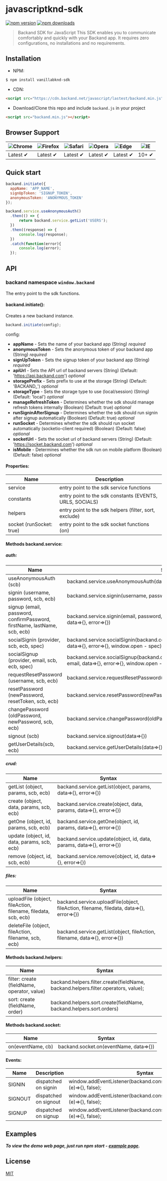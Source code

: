 javascriptknd-sdk
===
[![npm version](https://img.shields.io/npm/v/vanillabknd-sdk.svg?style=flat-square)](https://www.npmjs.org/package/vanillabknd-sdk)
[![npm downloads](https://img.shields.io/npm/dm/vanillabknd-sdk.svg?style=flat-square)](http://npm-stat.com/charts.html?package=vanillabknd-sdk)

>  Backand SDK for JavaScript
This SDK enables you to communicate comfortably and quickly with your Backand app.
It requires zero configurations, no installations and no requirements.


## Installation
- NPM:
```bash
$ npm install vanillabknd-sdk
```
- CDN:
``` html
<script src="https://cdn.backand.net/javascript/lastest/backand.min.js"></script>
```
- Download/Clone this repo and include `backand.js` in your project
``` html
<script src="backand.min.js"></script>
```


## Browser Support

![Chrome](https://raw.github.com/alrra/browser-logos/master/chrome/chrome_48x48.png) | ![Firefox](https://raw.github.com/alrra/browser-logos/master/firefox/firefox_48x48.png) | ![Safari](https://raw.github.com/alrra/browser-logos/master/safari/safari_48x48.png) | ![Opera](https://raw.github.com/alrra/browser-logos/master/opera/opera_48x48.png) | ![Edge](https://raw.github.com/alrra/browser-logos/master/edge/edge_48x48.png) | ![IE](https://raw.github.com/alrra/browser-logos/master/internet-explorer/internet-explorer_48x48.png) |
--- | --- | --- | --- | --- | --- |
Latest ✔ | Latest ✔ | Latest ✔ | Latest ✔ | Latest ✔ | 10+ ✔ |


## Quick start
```javascript
backand.initiate({
  appName: 'APP_NAME',
  signUpToken: 'SIGNUP_TOKEN',
  anonymousToken: 'ANONYMOUS_TOKEN'
});

backand.service.useAnonymousAuth()
  .then(() => {
      return backand.service.getList('USERS');
  })
  .then((response) => {
      console.log(response);
  })
  .catch(function(error){
      console.log(error);
  });

```


## API

### backand namespace `window.backand`
The entry point to the sdk functions.

#### backand.initiate():
Creates a new backand instance.
```javascript
backand.initiate(config);
```
config:
- **appName** - Sets the name of your backand app (String) *required*
- **anonymousToken** - Sets the anonymous token of your backand app (String) *required*
- **signUpToken** - Sets the signup token of your backand app (String) *required*
- **apiUrl** - Sets the API url of backand servers (String) (Default: 'https://api.backand.com') *optional*
- **storagePrefix** - Sets prefix to use at the storage (String) (Default: 'BACKAND_') *optional*
- **storageType** - Sets the storage type to use (local/session) (String) (Default: 'local') *optional*
- **manageRefreshToken** - Determines whether the sdk should manage refresh tokens internally (Boolean) (Default: true) *optional*
- **runSigninAfterSignup** - Determines whether the sdk should run signin after signup automatically (Boolean) (Default: true) *optional*
- **runSocket** - Determines whether the sdk should run socket automatically (socketio-client required) (Boolean) (Default: false) *optional*
- **socketUrl** - Sets the socket url of backand servers (String) (Default: 'https://socket.backand.com') *optional*
- **isMobile** - Determines whether the sdk run on mobile platform (Boolean) (Default: false) *optional*


#### Properties:
| Name                     | Description                                              |
|--------------------------|----------------------------------------------------------|
| service                  | entry point to the sdk service functions                 |
| constants                | entry point to the sdk constants (EVENTS, URLS, SOCIALS) |
| helpers                  | entry point to the sdk helpers (filter, sort, exclude)   |
| socket (runSocket: true) | entry point to the sdk socket functions (on)             |

#### Methods backand.service:
##### auth:
| Name                                                                     | Syntax                                                                                                                          |
|--------------------------------------------------------------------------|---------------------------------------------------------------------------------------------------------------------------------|
| useAnonymousAuth (scb)                                                   | backand.service.useAnonymousAuth(data=>{})                                                                                      |
| signin (username, password, scb, ecb)                                    | backand.service.signin(username, password, data=>{}, error=>{})                                                                 |
| signup (email, password, confirmPassword, firstName, lastName, scb, ecb) | backand.service.signin(email, password, confirmPassword, firstName, lastName, data=>{}, error=>{})                              |
| socialSignin (provider, scb, ecb, spec)                                  | backand.service.socialSignin(backand.constants.SOCIAL_PROVIDERS[provider].name, data=>{}, error=>{}, window.open - spec)        |
| socialSignup (provider, email, scb, ecb, spec)                           | backand.service.socialSignup(backand.constants.SOCIAL_PROVIDERS[provider].name, email, data=>{}, error=>{}, window.open - spec) |
| requestResetPassword (username, scb, ecb)                                | backand.service.requestResetPassword(username, data=>{}, error=>{})                                                             |
| resetPassword (newPassword, resetToken, scb, ecb)                        | backand.service.resetPassword(newPassword, resetToken, data=>{}, error=>{})                                                     |
| changePassword (oldPassword, newPassword, scb, ecb)                      | backand.service.changePassword(oldPassword, newPassword, data=>{}, error=>{})                                                   |
| signout (scb)                                                            | backand.service.signout(data=>{})                                                                                               |
| getUserDetails(scb, ecb)                                                 | backand.service.getUserDetails(data=>{}, error=>{})                                                                             |
##### crud:
| Name                                        | Syntax                                                                |
|---------------------------------------------|-----------------------------------------------------------------------|
| getList (object, params, scb, ecb)          | backand.service.getList(object, params, data=>{}, error=>{})          |
| create (object, data, params, scb, ecb)     | backand.service.create(object, data, params, data=>{}, error=>{})     |
| getOne (object, id, params, scb, ecb)       | backand.service.getOne(object, id, params, data=>{}, error=>{})       |
| update (object, id, data, params, scb, ecb) | backand.service.update(object, id, data, params, data=>{}, error=>{}) |
| remove (object, id, scb, ecb)               | backand.service.remove(object, id, data=>{}, error=>{})               |
##### files:
| Name                                                          | Syntax                                                                                  |
|---------------------------------------------------------------|-----------------------------------------------------------------------------------------|
| uploadFile (object, fileAction, filename, filedata, scb, ecb) | backand.service.uploadFile(object, fileAction, filename, filedata, data=>{}, error=>{}) |
| deleteFile (object, fileAction, filename, scb, ecb)           | backand.service.getList(object, fileAction, filename, data=>{}, error=>{})              |
#### Methods backand.helpers:
| Name                                        | Syntax                                                                             |
|---------------------------------------------|------------------------------------------------------------------------------------|
| filter: create (fieldName, operator, value) | backand.helpers.filter.create(fieldName, backand.helpers.filter.operators, value); |
| sort: create (fieldName, order)             | backand.helpers.sort.create(fieldName, backand.helpers.sort.orders)                |
#### Methods backand.socket:
| Name              | Syntax                                 |
|-------------------|----------------------------------------|
| on(eventName, cb) | backand.socket.on(eventName, data=>{}) |


#### Events:
| Name    | Description           | Syntax                                                                     |
|---------|-----------------------|----------------------------------------------------------------------------|
| SIGNIN  | dispatched on signin  | window.addEventListener(backand.constants.EVENTS.SIGNIN, (e)=>{}, false);  |
| SIGNOUT | dispatched on signout | window.addEventListener(backand.constants.EVENTS.SIGNOUT, (e)=>{}, false); |
| SIGNUP  | dispatched on signup  | window.addEventListener(backand.constants.EVENTS.SIGNUP, (e)=>{}, false);  |


## Examples
***To view the demo web page, just run npm start - [example page](https://github.com/backand/vanillabknd-sdk/blob/master/example/).***


## License

  [MIT](LICENSE)
